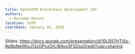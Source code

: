 ```yaml
---
title: OpenSUTD Blockchain development IAP
authors:
  - Barnabé Monnot
location: SUTD
startDate: January 16, 2020
---
```


Slides: <https://docs.google.com/presentation/d/10LR57HTiSs-8pBpNeXKoJ13zOPxzOrLI8Avs3FSDsz0/edit?usp=sharing>
